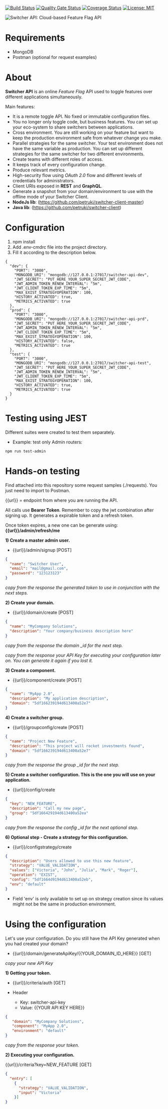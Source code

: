 [![Build Status](https://travis-ci.com/petruki/switcher-api.svg?branch=master)](https://travis-ci.com/petruki/switcher-api)
[![Quality Gate Status](https://sonarcloud.io/api/project_badges/measure?project=switcher-api&metric=alert_status)](https://sonarcloud.io/dashboard?id=switcher-api)
[![Coverage Status](https://coveralls.io/repos/github/petruki/switcher-api/badge.svg?branch=master)](https://coveralls.io/github/petruki/switcher-api?branch=master)
[![License: MIT](https://img.shields.io/badge/License-MIT-yellow.svg)](https://opensource.org/licenses/MIT)

![Switcher API: Cloud-based Feature Flag API](https://github.com/petruki/switcher-api/blob/master/images/switcherapi.png)

# Requirements  
- MongoDB
- Postman (optional for request examples)

# About  
**Switcher API** is an online *Feature Flag* API used to toggle features over different applications simultaneously.

Main features:
- It is a remote toggle API. No fixed or immutable configuration files.
- You no longer only toggle code, but business features. You can set up your eco-system to share switchers between applications.
- Cross environment. You are still working on your feature but want to keep the production environment safe from whatever change you make.
- Parallel strategies for the same switcher. Your test environment does not have the same variable as production. You can set up different strategies for the same switcher for two different environments.
- Create teams with different roles of access.
- It keeps track of every configuration change.
- Produce relevant metrics.
- High-security flow using *OAuth 2.0* flow and different levels of credentials for administrators.
- Client URIs exposed in **REST** and **GraphQL**.
- Generate a snapshot from your domain/environment to use with the offline mode of your Switcher Client.  
 - **NodeJs lib**: (https://github.com/petruki/switcher-client-master)
 - **Java lib**: (https://github.com/petruki/switcher-client)

# Configuration
1) npm install
2) Add .env-cmdrc file into the project directory.
3) Fill it according to the description below.

```
{
  "dev": {
    "PORT": "3000",
    "MONGODB_URI": "mongodb://127.0.0.1:27017/switcher-api-dev",
    "JWT_SECRET": "PUT_HERE_YOUR_SUPER_SECRET_JWT_CODE",
    "JWT_ADMIN_TOKEN_RENEW_INTERVAL": "5m",
    "JWT_CLIENT_TOKEN_EXP_TIME": "5m",
    "MAX_EXIST_STRATEGYOPERATION": 100,
    "HISTORY_ACTIVATED": true,
    "METRICS_ACTIVATED": true
  },
  "prod": {
    "PORT": "3000",
    "MONGODB_URI": "mongodb://127.0.0.1:27017/switcher-api-prd",
    "JWT_SECRET": "PUT_HERE_YOUR_SUPER_SECRET_JWT_CODE",
    "JWT_ADMIN_TOKEN_RENEW_INTERVAL": "5m",
    "JWT_CLIENT_TOKEN_EXP_TIME": "5m",
    "MAX_EXIST_STRATEGYOPERATION": 100,
    "HISTORY_ACTIVATED": false,
    "METRICS_ACTIVATED": true
  },
  "test": {
    "PORT": "3000",
    "MONGODB_URI": "mongodb://127.0.0.1:27017/switcher-api-test",
    "JWT_SECRET": "PUT_HERE_YOUR_SUPER_SECRET_JWT_CODE",
    "JWT_ADMIN_TOKEN_RENEW_INTERVAL": "5m",
    "JWT_CLIENT_TOKEN_EXP_TIME": "5m",
    "MAX_EXIST_STRATEGYOPERATION": 100,
    "HISTORY_ACTIVATED": true,
    "METRICS_ACTIVATED": true
  }
}
```

# Testing using JEST
Different suites were created to test them separately.

- Example: test only Admin routers:
```
npm run test-admin
```

# Hands-on testing
Find attached into this repository some request samples (./requests). You just need to import to Postman.

{{url}} = endpoint from where you are running the API.

All calls use **Bearer Token**. Remember to copy the jwt combination after signing up. It generates a expirable token and a refresh token.

Once token expires, a new one can be generate using: **{{url}}/admin/refresh/me**

**1) Create a master admin user.**
- {{url}}/admin/signup [POST]
```json
{
  "name": "Switcher User",
  "email": "mail@gmail.com",
  "password": "123123123"
}
```
*copy from the response the generated token to use in conjunction with the next steps.*

**2) Create your domain.**
- {{url}}/domain/create [POST]
```json
{
  "name": "MyCompany Solutions",
  "description": "Your company/business description here"
}
```
*copy from the response the domain _id for the next step.*

*copy from the response your API Key for executing your configuration later on. You can generate it again if you lost it.*

**3) Create a component.**
- {{url}}/component/create [POST]
```json
{
  "name": "MyApp 2.0",
  "description": "My application description",
  "domain": "5df166239194d613400a52e7"
}
```

**4) Create a switcher group.**
- {{url}}/groupconfig/create [POST]
```json
{
  "name": "Project New Feature",
  "description": "This project will rocket investments found",
  "domain": "5df166239194d613400a52e7"
}
```
*copy from the response the group _id for the next step.*

**5) Create a switcher configuration. This is the one you will use on your application.**
- {{url}}/config/create
```json
{
  "key": "NEW_FEATURE",
  "description": "Call my new page",
  "group": "5df166429194d613400a52ea"
}
```
*copy from the response the config _id for the next optional step.*

**6) Optional step - Create a strategy for this configuration.**
- {{url}}/configstrategy/create
```json
{
  "description": "Users allowed to use this new feature",
  "strategy": "VALUE_VALIDATION",
  "values": ["Victoria", "John", "Julia", "Mark", "Roger"],
  "operation": "EXIST",
  "config": "5df1664d9194d613400a52eb",
  "env": "default"
}
```
- Field 'env' is only available to set up on strategy creation since its values might not be the same in production environment.

# Using the configuration
Let's use your configuration. Do you still have the API Key generated when you had created your domain?
- {{url}}/domain/generateApiKey/{{YOUR_DOMAIN_ID_HERE}} [GET]

*copy your new API Key*

**1) Getting your token.**
- {{url}}/criteria/auth [GET]

- Header 
    * Key: switcher-api-key
    * Value: {{YOUR API KEY HERE}}
```json
{
   "domain": "MyCompany Solutions",
   "component": "MyApp 2.0",
   "environment": "default"
}
```
*copy from the response your token.*

**2) Executing your configuration.**

{{url}}/criteria?key=NEW_FEATURE [GET]
```json
{
  "entry": [
    {
      "strategy": "VALUE_VALIDATION",
      "input": "Victoria"
    }]
}
```